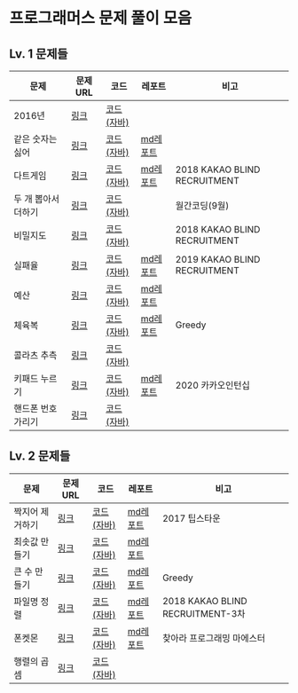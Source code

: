 프로그래머스 문제 풀이 모음
===================  

## Lv. 1 문제들
|문제|문제URL|코드|레포트|비고|
|----|----|----|----|---|
|2016년|[링크](https://programmers.co.kr/learn/courses/30/lessons/12901)|[코드(자바)]()|| 
|같은 숫자는 싫어|[링크](https://programmers.co.kr/learn/courses/30/lessons/12906)|[코드(자바)]()|[md레포트]()|
|다트게임|[링크](https://programmers.co.kr/learn/courses/30/lessons/17682)|[코드(자바)]()|[md레포트]()|2018 KAKAO BLIND RECRUITMENT|
|두 개 뽑아서 더하기|[링크](https://programmers.co.kr/learn/courses/30/lessons/68644)|[코드(자바)]()||월간코딩(9월)|
|비밀지도|[링크](https://programmers.co.kr/learn/courses/30/lessons/17681)|[코드(자바)]()||2018 KAKAO BLIND RECRUITMENT|
|실패율|[링크](https://programmers.co.kr/learn/courses/30/lessons/42889)|[코드(자바)]()|[md레포트]()|2019 KAKAO BLIND RECRUITMENT|
|예산|[링크](https://programmers.co.kr/learn/courses/30/lessons/12982)|[코드(자바)]()|[md레포트]()|
|체육복|[링크](https://programmers.co.kr/learn/courses/30/lessons/42862)|[코드(자바)]()|[md레포트]()|Greedy|2018 Summer/Winter Coding|
|콜라츠 추측|[링크](https://programmers.co.kr/learn/courses/30/lessons/12943)|[코드(자바)]()||
|키패드 누르기|[링크](https://programmers.co.kr/learn/courses/30/lessons/67256?language=java)|[코드(자바)]()|[md레포트]()|2020 카카오인턴십|
|핸드폰 번호 가리기|[링크](https://programmers.co.kr/learn/courses/30/lessons/12948)|[코드(자바)]()||


## Lv. 2 문제들
|문제|문제URL|코드|레포트|비고|
|----|----|----|----|---|
|짝지어 제거하기|[링크](https://programmers.co.kr/learn/courses/30/lessons/12973)|[코드(자바)]()|[md레포트]()|2017 팁스타운|
|최솟값 만들기|[링크](https://programmers.co.kr/learn/courses/30/lessons/12941)|[코드(자바)]()|[md레포트]()|
|큰 수 만들기|[링크](https://programmers.co.kr/learn/courses/30/lessons/42883?language=java)|[코드(자바)]()|[md레포트]()|Greedy|
|파일명 정렬|[링크](https://programmers.co.kr/learn/courses/30/lessons/17686?language=java)|[코드(자바)]()|[md레포트]()|2018 KAKAO BLIND RECRUITMENT-3차|
|폰켓몬|[링크](https://programmers.co.kr/learn/courses/30/lessons/1845)|[코드(자바)]()|[md레포트]()|찾아라 프로그래밍 마에스터|
|행렬의 곱셈|[링크](https://programmers.co.kr/learn/courses/30/lessons/12949)|[코드(자바)]()||
